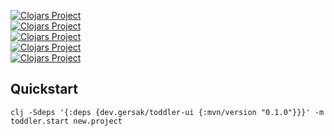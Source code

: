 [![Clojars Project](https://img.shields.io/clojars/v/dev.gersak/toddler.svg)](https://clojars.org/dev.gersak/toddler)  
[![Clojars Project](https://img.shields.io/clojars/v/dev.gersak/toddler-ui.svg)](https://clojars.org/dev.gersak/toddler-ui)  
[![Clojars Project](https://img.shields.io/clojars/v/dev.gersak/toddler-theme.svg)](https://clojars.org/dev.gersak/toddler-theme)  
[![Clojars Project](https://img.shields.io/clojars/v/dev.gersak/toddler-icons.svg)](https://clojars.org/dev.gersak/toddler-icons)  
[![Clojars Project](https://img.shields.io/clojars/v/dev.gersak/toddler-graphql.svg)](https://clojars.org/dev.gersak/toddler-graphql)  


## Quickstart
```
clj -Sdeps '{:deps {dev.gersak/toddler-ui {:mvn/version "0.1.0"}}}' -m toddler.start new.project
```
